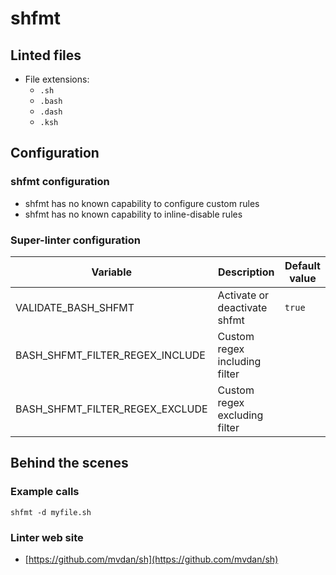 <!-- markdownlint-disable MD033 MD041 -->
<!-- Generated by .automation/build.py, please do not update manually -->
# shfmt

## Linted files

- File extensions:
  - `.sh`
  - `.bash`
  - `.dash`
  - `.ksh`

## Configuration

### shfmt configuration

- shfmt has no known capability to configure custom rules
- shfmt has no known capability to inline-disable rules

### Super-linter configuration

| Variable | Description | Default value |
| ----------------- | -------------- | -------------- |
| VALIDATE_BASH_SHFMT | Activate or deactivate shfmt | `true` |
| BASH_SHFMT_FILTER_REGEX_INCLUDE | Custom regex including filter |  |
| BASH_SHFMT_FILTER_REGEX_EXCLUDE | Custom regex excluding filter |  |

## Behind the scenes

### Example calls

```shell
shfmt -d myfile.sh
```

### Linter web site
- [https://github.com/mvdan/sh](https://github.com/mvdan/sh)

